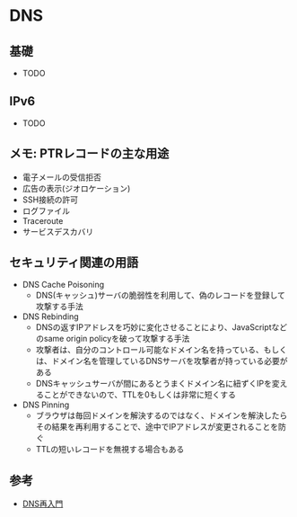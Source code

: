 # DNS


## 基礎
* TODO


## IPv6
* TODO


## メモ: PTRレコードの主な用途
* 電子メールの受信拒否
* 広告の表示(ジオロケーション)
* SSH接続の許可
* ログファイル
* Traceroute
* サービスデスカバリ


## セキュリティ関連の用語
* DNS Cache Poisoning
    * DNS(キャッシュ)サーバの脆弱性を利用して、偽のレコードを登録して攻撃する手法
* DNS Rebinding
    * DNSの返すIPアドレスを巧妙に変化させることにより、JavaScriptなどのsame origin policyを破って攻撃する手法
    * 攻撃者は、自分のコントロール可能なドメイン名を持っている、もしくは、ドメイン名を管理しているDNSサーバを攻撃者が持っている必要がある
    * DNSキャッシュサーバが間にあるとうまくドメイン名に紐ずくIPを変えることができないので、TTLを0もしくは非常に短くする
* DNS Pinning
    * ブラウザは毎回ドメインを解決するのではなく、ドメインを解決したらその結果を再利用することで、途中でIPアドレスが変更されることを防ぐ
    * TTLの短いレコードを無視する場合もある


## 参考
* [DNS再入門](https://www.slideshare.net/ttkzw/dnstudy-01-dnsprimer)
